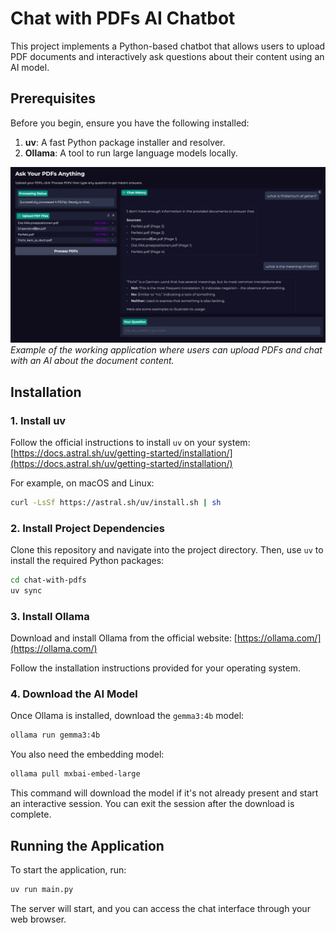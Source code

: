 # Chat with PDFs AI Chatbot

This project implements a Python-based chatbot that allows users to upload PDF documents and interactively ask questions about their content using an AI model.

## Prerequisites

Before you begin, ensure you have the following installed:

1. **uv**: A fast Python package installer and resolver.
2. **Ollama**: A tool to run large language models locally.

![Screenshot of the Chat with PDFs interface showing the document upload area and conversation panel where users can ask questions about their PDFs.](./images/image.png)
*Example of the working application where users can upload PDFs and chat with an AI about the document content.*

## Installation

### 1. Install uv

Follow the official instructions to install `uv` on your system:
[https://docs.astral.sh/uv/getting-started/installation/](https://docs.astral.sh/uv/getting-started/installation/)

For example, on macOS and Linux:
```bash
curl -LsSf https://astral.sh/uv/install.sh | sh
```

### 2. Install Project Dependencies

Clone this repository and navigate into the project directory. Then, use `uv` to install the required Python packages:

```bash
cd chat-with-pdfs
uv sync 
```

### 3. Install Ollama

Download and install Ollama from the official website:
[https://ollama.com/](https://ollama.com/)

Follow the installation instructions provided for your operating system.

### 4. Download the AI Model

Once Ollama is installed, download the `gemma3:4b` model:

```bash
ollama run gemma3:4b
```

You also need the embedding model:
```bash
ollama pull mxbai-embed-large
```

This command will download the model if it's not already present and start an interactive session. You can exit the session after the download is complete.

## Running the Application

To start the application, run:

```bash
uv run main.py
```

The server will start, and you can access the chat interface through your web browser.








